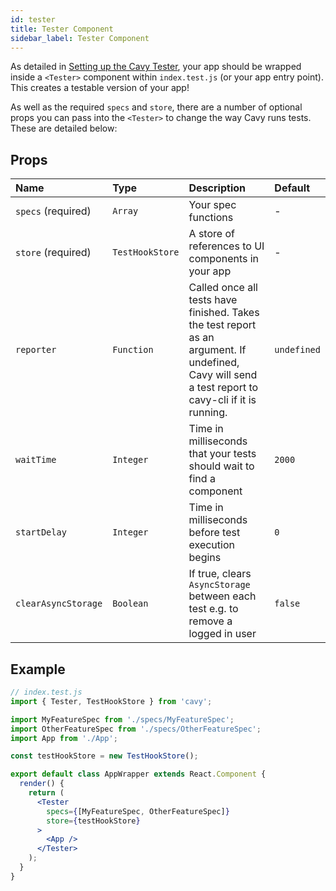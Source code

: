 ```yaml
---
id: tester
title: Tester Component
sidebar_label: Tester Component
---
```


As detailed in [Setting up the Cavy Tester](getting-starts/setting-cavy-up),
your app should be wrapped inside a `<Tester>` component within `index.test.js`
(or your app entry point). This creates a testable version of your app!

As well as the required `specs` and `store`, there are a number of optional
props you can pass into the `<Tester>` to change the way Cavy runs tests. These
are detailed below:

## Props

| Name | Type | Description | Default |
| :------------ |:---------------| :--------------- | :--------------- |
| `specs` (required) | `Array` | Your spec functions | - |
| `store` (required) | `TestHookStore` | A store of references to UI components in your app | - |
| `reporter` | `Function` | Called once all tests have finished. Takes the test report as an argument. If undefined, Cavy will send a test report to cavy-cli if it is running. | `undefined` |
| `waitTime` | `Integer` | Time in milliseconds that your tests should wait to find a component | `2000` |
| `startDelay` | `Integer` | Time in milliseconds before test execution begins | `0` |
| `clearAsyncStorage` | `Boolean` | If true, clears `AsyncStorage` between each test e.g. to remove a logged in user | `false` |

## Example

```jsx
// index.test.js
import { Tester, TestHookStore } from 'cavy';

import MyFeatureSpec from './specs/MyFeatureSpec';
import OtherFeatureSpec from './specs/OtherFeatureSpec';
import App from './App';

const testHookStore = new TestHookStore();

export default class AppWrapper extends React.Component {
  render() {
    return (
      <Tester
        specs={[MyFeatureSpec, OtherFeatureSpec]}
        store={testHookStore}
      >
        <App />
      </Tester>
    );
  }
}
```
